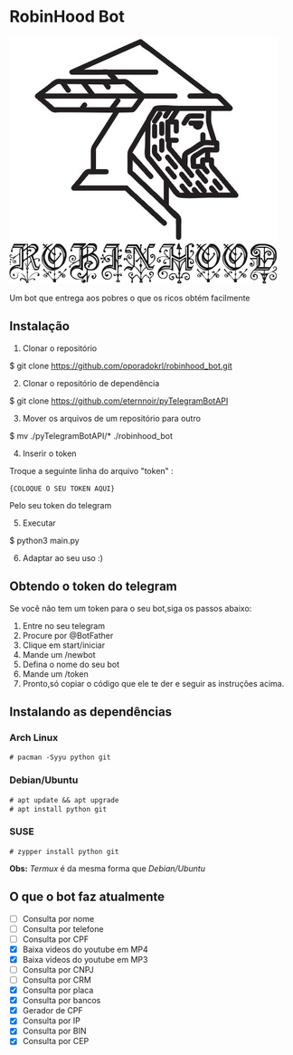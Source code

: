 # RobinHood Bot
![RobinHood Bot](https://raw.githubusercontent.com/oporadokrl/robinhood_bot/master/robinhood.png)

Um bot que entrega aos pobres o que os ricos obtém facilmente

## Instalação
1. Clonar o repositório

$ git clone https://github.com/oporadokrl/robinhood_bot.git

2. Clonar o repositório de dependência

$ git clone https://github.com/eternnoir/pyTelegramBotAPI

3. Mover os arquivos de um repositório para outro

$ mv ./pyTelegramBotAPI/* ./robinhood_bot

4. Inserir o token

Troque a seguinte linha do arquivo "token" :
```
{COLOQUE O SEU TOKEN AQUI}
```
Pelo seu token do telegram

5. Executar

$ python3 main.py

6. Adaptar ao seu uso :)

## Obtendo o token do telegram

Se você não tem um token para o seu bot,siga os passos abaixo:
1. Entre no seu telegram
2. Procure por @BotFather
3. Clique em start/iniciar
4. Mande um /newbot
5. Defina o nome do seu bot
6. Mande um /token
7. Pronto,só copiar o código que ele te der e seguir as instruções acima.

## Instalando as dependências
### Arch Linux
```
# pacman -Syyu python git
```
### Debian/Ubuntu
```
# apt update && apt upgrade
# apt install python git
```
### SUSE
```
# zypper install python git
```
**Obs:** _Termux_ é da mesma forma que _Debian/Ubuntu_

## O que o bot faz atualmente
- [ ] Consulta por nome
- [ ] Consulta por telefone
- [ ] Consulta por CPF
- [x] Baixa videos do youtube em MP4
- [x] Baixa videos do youtube em MP3
- [ ] Consulta por CNPJ
- [ ] Consulta por CRM
- [x] Consulta por placa
- [x] Consulta por bancos
- [x] Gerador de CPF
- [x] Consulta por IP
- [x] Consulta por BIN
- [x] Consulta por CEP
